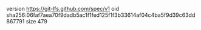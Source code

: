version https://git-lfs.github.com/spec/v1
oid sha256:06faf7aea70f9dadb5ac1f1fed125f1f3b33614af04c4ba5f9d39c63dd867791
size 479
